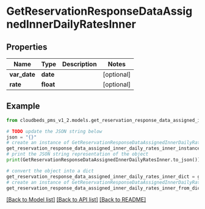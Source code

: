# GetReservationResponseDataAssignedInnerDailyRatesInner


## Properties

Name | Type | Description | Notes
------------ | ------------- | ------------- | -------------
**var_date** | **date** |  | [optional] 
**rate** | **float** |  | [optional] 

## Example

```python
from cloudbeds_pms_v1_2.models.get_reservation_response_data_assigned_inner_daily_rates_inner import GetReservationResponseDataAssignedInnerDailyRatesInner

# TODO update the JSON string below
json = "{}"
# create an instance of GetReservationResponseDataAssignedInnerDailyRatesInner from a JSON string
get_reservation_response_data_assigned_inner_daily_rates_inner_instance = GetReservationResponseDataAssignedInnerDailyRatesInner.from_json(json)
# print the JSON string representation of the object
print(GetReservationResponseDataAssignedInnerDailyRatesInner.to_json())

# convert the object into a dict
get_reservation_response_data_assigned_inner_daily_rates_inner_dict = get_reservation_response_data_assigned_inner_daily_rates_inner_instance.to_dict()
# create an instance of GetReservationResponseDataAssignedInnerDailyRatesInner from a dict
get_reservation_response_data_assigned_inner_daily_rates_inner_from_dict = GetReservationResponseDataAssignedInnerDailyRatesInner.from_dict(get_reservation_response_data_assigned_inner_daily_rates_inner_dict)
```
[[Back to Model list]](../README.md#documentation-for-models) [[Back to API list]](../README.md#documentation-for-api-endpoints) [[Back to README]](../README.md)


